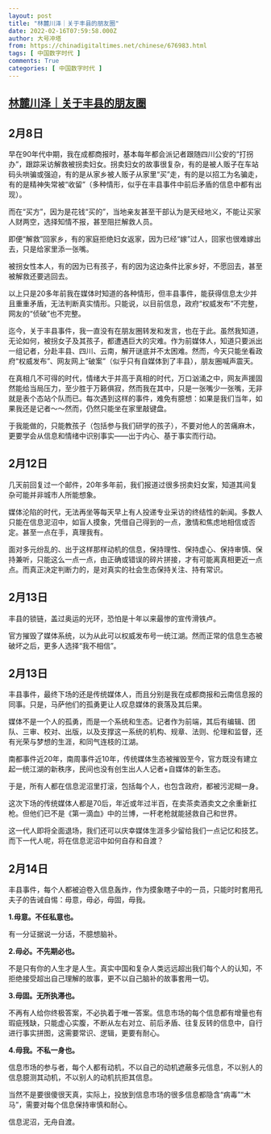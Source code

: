 ```yaml
---
layout: post
title: "林麓川泽｜关于丰县的朋友圈"
date: 2022-02-16T07:59:58.000Z
author: 大号冲塔
from: https://chinadigitaltimes.net/chinese/676983.html
tags: [ 中国数字时代 ]
comments: True
categories: [ 中国数字时代 ]
---
```

<!--1644998398000-->
[林麓川泽｜关于丰县的朋友圈](https://chinadigitaltimes.net/chinese/676983.html)
------

<div>
<h2><strong>2月8日</strong></h2><p>早在90年代中期，我在成都商报时，基本每年都会派记者跟随四川公安的“打拐办”，跟踪采访解救被拐卖妇女。拐卖妇女的故事很复杂，有的是被人贩子在车站码头哄骗或强迫，有的是从家乡被人贩子从家里“买”走，有的是以招工为名骗走，有的是精神失常被“收留”（多种情形，似乎在丰县事件中前后矛盾的信息中都有出现）。</p><p>而在“买方”，因为是花钱“买的”，当地亲友甚至干部认为是天经地义，不能让买家人财两空，选择知情不报，甚至阻拦解救人员。</p><p>即便“解救”回家乡，有的家庭拒绝妇女返家，因为已经“嫁”过人，回家也很难嫁出去，只是给家里添一张嘴。</p><p>被拐女性本人，有的因为已有孩子，有的因为这边条件比家乡好，不愿回去，甚至被解救还要逃回去。</p><p>以上只是20多年前我在媒体时知道的各种情形，但丰县事件，能获得信息太少并且重重矛盾，无法判断真实情形。只能说，以目前信息，政府“权威发布”不完整，网友的“侦破”也不完整。</p><p>迄今，关于丰县事件，我一直没有在朋友圈转发和发言，也在于此。虽然我知道，无论如何，被拐女子及其孩子，都遭遇巨大的灾难。作为前媒体人，知道只要派出一组记者，分赴丰县、四川、云南，解开谜底并不太困难。然而，今天只能坐看政府“权威发布”、网友网上“破案”（似乎只有自媒体到了丰县），朋友圈喊声震天。</p><p>在真相几不可得的时代，情绪大于并高于真相的时代，万口汹涌之中，网友声援固然能给当局压力，至少胜于万籁俱寂，然而我在其中，只是一张嘴少一张嘴，无非就是表个态站个队而已。每次遇到这样的事件，难免有臆想：如果是我们当年，如果我还是记者～～然而，仍然只能坐在家里敲键盘。</p><p>于我能做的，只能教孩子（包括参与我们研学的孩子），不要对他人的苦痛麻木，更要学会从信息和情绪中识别事实——出于内心、基于事实而行动。</p><h2><strong>2月12日</strong></h2><p>几天前回复过一个邮件，20年多年前，我们报道过很多拐卖妇女案，知道其间复杂可能并非城市人所能想象。</p><p>媒体沦陷的时代，无法再坐等每天早上有人投递专业采访的终结性的新闻。多数人只能在信息泥沼中，如盲人摸象，凭借自己得到的一点，激情和焦虑地相信或否定。甚至一点在手，真理我有。</p><p>面对多元纷乱的、出于这样那样动机的信息，保持理性、保持虚心、保持审慎、保持兼听，只能这么一点一点，由正确或错误的碎片拼接，才有可能离真相更近一点点。而真正决定判断力的，是对真实的社会生态保持关注、持有常识。</p><h2><strong>2月13日</strong></h2><p>丰县的锁链，盖过奥运的光环，恐怕是十年以来最惨的宣传滑铁卢。</p><p>官方摧毁了媒体系统，以为从此可以权威发布号一统江湖。然而正常的信息生态被破坏之后，更多人选择“我不相信”。</p><h2><strong>2月13日</strong></h2><p>丰县事件，最终下场的还是传统媒体人，而且分别是我在成都商报和云南信息报的同事。只是，马萨他们的孤勇更让人叹息媒体的衰落及其后果。</p><p>媒体不是一个人的孤勇，而是一个系统和生态。记者作为前端，其后有编辑、团队、三审、校对、出版，以及支撑这一系统的机构、规章、法则、伦理和监督，还有光荣与梦想的生涯，和同气连枝的江湖。</p><p>南都事件近20年，南周事件近10年，传统媒体生态被摧毁至今，官方既没有建立起一统江湖的新秩序，民间也没有创生出人人记者+自媒体的新生态。</p><p>于是，所有人都在信息泥沼里打滚，包括每个人，也包含政府，都被污泥糊一身。</p><p>这次下场的传统媒体人都是70后，年近或年过半百，在卖茶卖酒卖文之余重新扛枪。但他们已不是《第一滴血》中的兰博，一杆老枪就能拯救自己和世界。</p><p>这一代人即将全面退场，我们还可以庆幸媒体生涯多少留给我们一点记忆和技艺。而下一代人呢，将在信息泥沼中如何自存和自渡？</p><h2><strong>2月14日</strong></h2><p>丰县事件，每个人都被迫卷入信息轰炸，作为摸象瞎子中的一员，只能时时套用孔夫子的告诫自惕：毋意，毋必，毋固，毋我。</p><p><strong>1.毋意。不任私意也。</strong></p><p>有一分证据说一分话，不臆想脑补。</p><p><strong>2.毋必。不先期必也。</strong></p><p>不是只有你的人生才是人生。真实中国和复杂人类远远超出我们每个人的认知，不拒绝接受超出自己理解的故事，更不以自己脑补的故事套用一切。</p><p><strong>3.毋固。无所执滞也。</strong></p><p>不再有人给你终极答案，不必执着于唯一答案。信息市场的每个信息都有增量也有瑕疵残缺，只能虚心实腹，不断从左右对立、前后矛盾、往复反转的信息中，自行进行事实拼图，这需要常识、逻辑，更要有耐心。</p><p><strong>4.毋我。不私一身也。</strong></p><p>信息市场的参与者，每个人都有动机，不以自己的动机遮蔽多元信息，不以别人的信息臆测其动机，不以别人的动机抗拒其信息。</p><p>当然不是要很傻很天真，实际上，投放到信息市场的很多信息都隐含“病毒”“木马”，需要对每个信息保持审慎和耐心。</p><p>信息泥沼，无舟自渡。</p>
</div>
